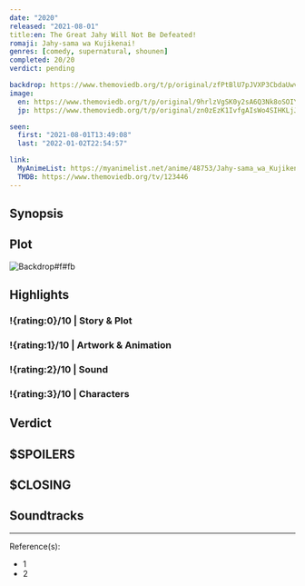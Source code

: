 ```yaml
---
date: "2020"
released: "2021-08-01"
title:en: The Great Jahy Will Not Be Defeated!
romaji: Jahy-sama wa Kujikenai!
genres: [comedy, supernatural, shounen]
completed: 20/20
verdict: pending

backdrop: https://www.themoviedb.org/t/p/original/zfPtBlU7pJVXP3CbdaUwvlAkGKv.jpg
image:
  en: https://www.themoviedb.org/t/p/original/9hrlzVgSK0y2sA6Q3Nk8oSOIYUD.jpg
  jp: https://www.themoviedb.org/t/p/original/zn0zEzK1IvfgAIsWo4SIHKLjJij.jpg

seen:
  first: "2021-08-01T13:49:08"
  last: "2022-01-02T22:54:57"

link:
  MyAnimeList: https://myanimelist.net/anime/48753/Jahy-sama_wa_Kujikenai
  TMDB: https://www.themoviedb.org/tv/123446
---
```



## Synopsis

## Plot

![Backdrop#f#fb](https://www.themoviedb.org/t/p/original/clsLGcG4OWy1FMywOS0yUXWLWVE.jpg "Source: TMDB")

## Highlights

### !{rating:0}/10 | Story & Plot

### !{rating:1}/10 | Artwork & Animation

### !{rating:2}/10 | Sound

### !{rating:3}/10 | Characters

## Verdict

## $SPOILERS

## $CLOSING

## Soundtracks

***
Reference(s):

- 1
- 2
